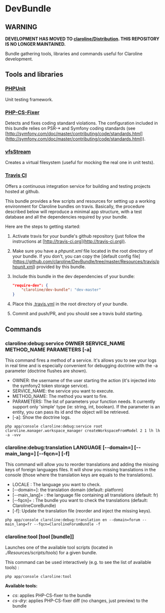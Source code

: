 # DevBundle

WARNING
-------

**DEVELOPMENT HAS MOVED TO [claroline/Distribution](http://github.com/claroline/Distribution). THIS REPOSITORY IS NO LONGER MAINTAINED.**

Bundle gathering tools, libraries and commands useful for Claroline
development.

## Tools and libraries

### [PHPUnit](https://phpunit.de/)

Unit testing framework.

### [PHP-CS-Fixer](http://cs.sensiolabs.org/)

Detects and fixes coding standard violations. The configuration included 
in this bundle relies on PSR-* and Symfony coding standards (see 
[http://symfony.com/doc/master/contributing/code/standards.html]
(http://symfony.com/doc/master/contributing/code/standards.html)).

### [vfsStream](http://vfs.bovigo.org/)

Creates a virtual filesystem (useful for mocking the real one in unit tests). 

### [Travis CI](http://travis-ci.org)

Offers a continuous integration service for building and testing
projects hosted at github.

This bundle provides a few scripts and resources for setting up a
working environment for Claroline bundles on travis. Basically,
the procedure described below will reproduce a minimal app structure,
with a test database and all the dependencies required by your
bundle.

Here are the steps to getting started:

1. Activate travis for your bundle's github repository (just follow the
   instructions at [http://travis-ci.org](http://travis-ci.org)).
2. Make sure you have a *phpunit.xml* file located in the root directory
   of your bundle. If you don't, you can copy the [default config file]
   (https://github.com/claroline/DevBundle/tree/master/Resources/travis/phpunit.xml)
   provided by this bundle.
3. Include this bundle in the dev dependencies of your bundle:

    ```json
    "require-dev": {
        "claroline/dev-bundle": "dev-master"
    }
    ```

4. Place this [.travis.yml](https://github.com/claroline/DevBundle/tree/master/Resources/travis/.travis.yml)
   in the root directory of your bundle.
5. Commit and push/PR, and you should see a travis build starting.

## Commands

### claroline:debug:service OWNER SERVICE_NAME METHOD_NAME PARAMETERS [-a]
This command fires a method of a service. It's allows you to see your logs in real time and is especially convenient for debugging doctrine with the -a parameter (doctrine flushes are shown).

- OWNER: the username of the user starting the action (it's injected into the symfony2 token storage service).
- SERVICE_NAME: the service you want to execute.
- METHOD_NAME:  The method you want to fire.
- PARAMETERS: The list of parameters your function needs. It currently support only 'simple' type (ie: string, int, boolean). If the parameter is an entity, you can pass its id and the object will be retrieved.
- [-a]: Show the doctrine logs.

`php app/console claroline:debug:service root claroline.manager.workspace_manager createWorkspaceFromModel 2 1 lh lh -a -vvv`

### claroline:debug:translation LANGUAGE [--domain=] [--main_lang=] [--fqcn=] [-f]
This command will allow you to reorder translations and adding the missing keys of foreign languages files. It will show you missing translations in the console (those where the translation keys are equals to the translations).

- LOCALE : The language you want to check.
- [--domain=]:  the translation domain (default: platform)
- [--main_lang]= : the language file containing all translations (default: fr)
- [--fqcn]= : The bundle you want to check the translations (default: ClarolineCoreBundle)
- [-f]: Update the translation file (reorder and inject the missing keys).

`php app/console claroline:debug:translation en --domain=forum --main_lang=fr --fqcn=ClarolineForumBundle -f`

### claroline:tool [tool [bundle]]

Launches one of the available tool scripts (located in 
*./Resources/scripts/tools*) for a given bundle.

This command can be used interactively (e.g. to see the 
list of available tools) :

`php app/console claroline:tool`

**Available tools:**

- *cs*: applies PHP-CS-fixer to the bundle
- *cs-dry*: applies PHP-CS-fixer diff (no changes, just preview) to the bundle
